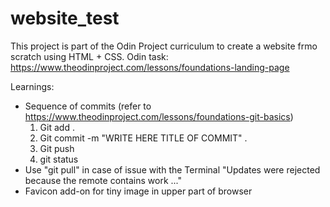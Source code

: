 # website_test
This project is part of the Odin Project curriculum to create a website frmo scratch using HTML + CSS. 
Odin task: https://www.theodinproject.com/lessons/foundations-landing-page

Learnings:
- Sequence of commits (refer to https://www.theodinproject.com/lessons/foundations-git-basics)
    1) Git add .
    2) Git commit -m "WRITE HERE TITLE OF COMMIT" .
    3) Git push 
    4) git status
- Use "git pull" in case of issue with the Terminal "Updates were rejected because the remote contains work ..."
- Favicon add-on for tiny image in upper part of browser

